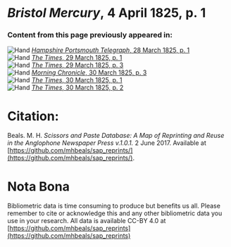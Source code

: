 # *Bristol Mercury*, 4 April 1825, p. 1  
  
### Content from this page previously appeared in:  
![Hand](http://scissorsandpaste.net/wp-content/uploads/2017/06/smallhandpointer.png) [*Hampshire Portsmouth Telegraph*, 28 March 1825, p. 1](https://mhbeals.github.io/sap_html/Hampshire-Portsmouth-Telegraph/Hampshire-Portsmouth-Telegraph-28-March-1825-p-1)  
![Hand](http://scissorsandpaste.net/wp-content/uploads/2017/06/smallhandpointer.png) [*The Times*, 29 March 1825, p. 1](https://mhbeals.github.io/sap_html/The-Times/The-Times-29-March-1825-p-1)  
![Hand](http://scissorsandpaste.net/wp-content/uploads/2017/06/smallhandpointer.png) [*The Times*, 29 March 1825, p. 3](https://mhbeals.github.io/sap_html/The-Times/The-Times-29-March-1825-p-3)  
![Hand](http://scissorsandpaste.net/wp-content/uploads/2017/06/smallhandpointer.png) [*Morning Chronicle*, 30 March 1825, p. 3](https://mhbeals.github.io/sap_html/Morning-Chronicle/Morning-Chronicle-30-March-1825-p-3)  
![Hand](http://scissorsandpaste.net/wp-content/uploads/2017/06/smallhandpointer.png) [*The Times*, 30 March 1825, p. 1](https://mhbeals.github.io/sap_html/The-Times/The-Times-30-March-1825-p-1)  
![Hand](http://scissorsandpaste.net/wp-content/uploads/2017/06/smallhandpointer.png) [*The Times*, 30 March 1825, p. 2](https://mhbeals.github.io/sap_html/The-Times/The-Times-30-March-1825-p-2)  


# Citation: 

Beals. M. H. *Scissors and Paste Database: A Map of Reprinting and Reuse in the Anglophone Newspaper Press v.1.0.1.* 2 June 2017. Available at [https://github.com/mhbeals/sap_reprints/](https://github.com/mhbeals/sap_reprints/). 

# Nota Bona

Bibliometric data is time consuming to produce but benefits us all. Please remember to cite or acknowledge this and any other bibliometric data you use in your research. All data is available CC-BY 4.0 at [https://github.com/mhbeals/sap_reprints](https://github.com/mhbeals/sap_reprints)